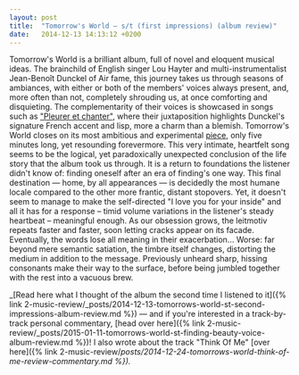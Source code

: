 ```yaml
---
layout: post
title:  "Tomorrow's World – s/t (first impressions) (album review)"
date:   2014-12-13 14:13:12 +0200
---
```


Tomorrow's World is a brilliant album, full of novel and eloquent musical ideas. The brainchild of English singer Lou Hayter and multi-instrumentalist Jean-Benoît Dunckel of Air fame, this journey takes us through seasons of ambiances, with either or both of the members' voices always present, and, more often than not, completely shrouding us, at once comforting and disquieting. The complementarity of their voices is showcased in songs such as ["Pleurer et chanter"](https://www.youtube.com/watch?v=nzpv23oY9V4), where their juxtaposition highlights Dunckel's signature French accent and lisp, more a charm than a blemish. Tomorrow's World closes on its most ambitious and experimental [piece](https://www.youtube.com/watch?v=Mg738SvXcg4), only five minutes long, yet resounding forevermore. This very intimate, heartfelt song seems to be the logical, yet paradoxically unexpected conclusion of the life story that the album took us through. It is a return to foundations the listener didn't know of: finding oneself after an era of finding's one way. This final destination — home, by all appearances — is decidedly the most humane locale compared to the other more frantic, distant stopovers. Yet, it doesn't seem to manage to make the self-directed "I love you for your inside" and all it has for a response – timid volume variations in the listener's steady heartbeat – meaningful enough. As our obsession grows, the leitmotiv repeats faster and faster, soon letting cracks appear on its facade. Eventually, the words lose all meaning in their exacerbation... Worse: far beyond mere semantic satiation, the timbre itself changes, distorting the medium in addition to the message. Previously unheard sharp, hissing consonants make their way to the surface, before being jumbled together with the rest into a vacuous brew.

_[Read here what I thought of the album the second time I listened to it]({% link 2-music-review/_posts/2014-12-13-tomorrows-world-st-second-impressions-album-review.md %}) — and if you're interested in a track-by-track personal commentary, [head over here]({% link 2-music-review/_posts/2015-01-11-tomorrows-world-st-finding-beauty-voice-album-review.md %})! I also wrote about the track "Think Of Me" [over here]({% link 2-music-review/_posts/2014-12-24-tomorrows-world-think-of-me-review-commentary.md %})._